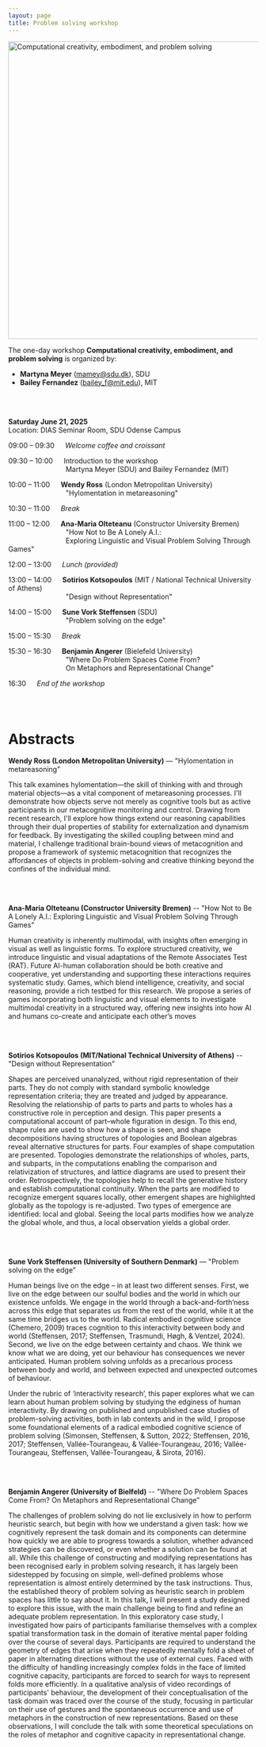 ```yaml
---
layout: page
title: Problem solving workshop
---
```


<div class="text-center">
  <img src="{{ 'assets/img/problem_solving_poster.png' | relative_url }}" alt="Computational creativity, embodiment, and problem solving" width="600" />
</div>

The one-day workshop **Computational creativity, embodiment, and problem solving** is organized by:
- **Martyna Meyer** (mamey@sdu.dk), SDU
- **Bailey Fernandez** (bailey_f@mit.edu), MIT

<br/><br/>

**Saturday June 21, 2025**<br/>
Location: DIAS Seminar Room, SDU Odense Campus

09:00 – 09:30 &emsp; _Welcome coffee and croissant_

09:30 – 10:00 &emsp; Introduction to the workshop<br/>
&emsp;&emsp;&emsp;&emsp;&emsp;&emsp;&emsp;&emsp;  Martyna Meyer (SDU) and Bailey Fernandez (MIT)

10:00 – 11:00 &emsp; **Wendy Ross** (London Metropolitan University)<br/>
&emsp;&emsp;&emsp;&emsp;&emsp;&emsp;&emsp;&emsp; "Hylomentation in metareasoning"

10:30 – 11:00 &emsp; _Break_

11:00 – 12:00 &emsp; **Ana-Maria Olteteanu** (Constructor University Bremen)<br/>
&emsp;&emsp;&emsp;&emsp;&emsp;&emsp;&emsp;&emsp; "How Not to Be A Lonely A.I.:<br/>
&emsp;&emsp;&emsp;&emsp;&emsp;&emsp;&emsp;&emsp; Exploring Linguistic and Visual Problem Solving Through Games"

12:00 – 13:00 &emsp; _Lunch (provided)_

13:00 – 14:00 &emsp; **Sotirios Kotsopoulos** (MIT / National Technical University of Athens)<br/>
&emsp;&emsp;&emsp;&emsp;&emsp;&emsp;&emsp;&emsp; "Design without Representation"

14:00 – 15:00 &emsp; **Sune Vork Steffensen** (SDU)<br/>
&emsp;&emsp;&emsp;&emsp;&emsp;&emsp;&emsp;&emsp; "Problem solving on the edge"

15:00 – 15:30 &emsp; _Break_

15:30 – 16:30 &emsp; **Benjamin Angerer** (Bielefeld University)<br/>
&emsp;&emsp;&emsp;&emsp;&emsp;&emsp;&emsp;&emsp; "Where Do Problem Spaces Come From?<br/>
&emsp;&emsp;&emsp;&emsp;&emsp;&emsp;&emsp;&emsp; On Metaphors and Representational Change"

16:30 &emsp; _End of the workshop_

<br/><br/>

# Abstracts

**Wendy Ross (London Metropolitan University)** — "Hylomentation in metareasoning"

This talk examines hylomentation—the skill of thinking with and through material objects—as a vital component of metareasoning processes. I'll demonstrate how objects serve not merely as cognitive tools but as active participants in our metacognitive monitoring and control. Drawing from recent research, I'll explore how things extend our reasoning capabilities through their dual properties of stability for externalization and dynamism for feedback. By investigating the skilled coupling between mind and material, I challenge traditional brain-bound views of metacognition and propose a framework of systemic metacognition that recognizes the affordances of objects in problem-solving and creative thinking beyond the confines of the individual mind.

<br/><br/>

**Ana-Maria Olteteanu (Constructor University Bremen)**  -- "How Not to Be A Lonely A.I.: Exploring Linguistic and Visual Problem Solving Through Games"

Human creativity is inherently multimodal, with insights often emerging in visual as well as linguistic forms. To explore structured creativity, we introduce linguistic and visual adaptations of the Remote Associates Test (RAT). Future AI-human collaboration should be both creative and cooperative, yet understanding and supporting these interactions requires systematic study. Games, which blend intelligence, creativity, and social reasoning, provide a rich testbed for this research. We propose a series of games incorporating both linguistic and visual elements to investigate multimodal creativity in a structured way, offering new insights into how AI and humans co-create and anticipate each other’s moves

<br/><br/>

**Sotirios Kotsopoulos (MIT/National Technical University of Athens)** -- "Design without Representation”

Shapes are perceived unanalyzed, without rigid representation of their parts. They do not comply with standard symbolic knowledge representation criteria; they are treated and judged by appearance. Resolving the relationship of parts to parts and parts to wholes has a constructive role in perception and design. This paper presents a computational account of part–whole figuration in design. To this end, shape rules are used to show how a shape is seen, and shape decompositions having structures of topologies and Boolean algebras reveal alternative structures for parts. Four examples of shape computation are presented. Topologies demonstrate the relationships of wholes, parts, and subparts, in the computations enabling the comparison and relativization of structures, and lattice diagrams are used to present their order. Retrospectively, the topologies help to recall the generative history and establish computational continuity. When the parts are modified to recognize emergent squares locally, other emergent shapes are highlighted globally as the topology is re-adjusted. Two types of emergence are identified: local and global. Seeing the local parts modifies how we analyze the global whole, and thus, a local observation yields a global order.

<br/><br/>

**Sune Vork Steffensen (University of Southern Denmark)** — "Problem solving on the edge”

Human beings live on the edge – in at least two different senses. First, we live on the edge between our soulful bodies and the world in which our existence unfolds. We engage in the world through a back-and-forth’ness across this edge that separates us from the rest of the world, while it at the same time bridges us to the world. Radical embodied cognitive science (Chemero, 2009) traces cognition to this interactivity between body and world (Steffensen, 2017; Steffensen, Trasmundi, Høgh, & Ventzel, 2024). Second, we live on the edge between certainty and chaos. We think we know what we are doing, yet our behaviour has consequences we never anticipated. Human problem solving unfolds as a precarious process between body and world, and between expected and unexpected outcomes of behaviour.

Under the rubric of ‘interactivity research’, this paper explores what we can learn about human problem solving by studying the edginess of human interactivity. By drawing on published and unpublished case studies of problem-solving activities, both in lab contexts and in the wild, I propose some foundational elements of a radical embodied cognitive science of problem solving (Simonsen, Steffensen, & Sutton, 2022; Steffensen, 2016, 2017; Steffensen, Vallée-Tourangeau, & Vallée-Tourangeau, 2016; Vallée-Tourangeau, Steffensen, Vallée-Tourangeau, & Sirota, 2016).

<br/><br/>

**Benjamin Angerer (University of Bielfeld)** -- "Where Do Problem Spaces Come From? On Metaphors and Representational Change”

The challenges of problem solving do not lie exclusively in how to perform heuristic search, but begin with how we understand a given task: how we cognitively represent the task domain and its components can determine how quickly we are able to progress towards a solution, whether advanced strategies can be discovered, or even whether a solution can be found at all. While this challenge of constructing and modifying representations has been recognised early in problem solving research, it has largely been sidestepped by focusing on simple, well-defined problems whose representation is almost entirely determined by the task instructions. Thus, the established theory of problem solving as heuristic search in problem spaces has little to say about it.
In this talk, I will present a study designed to explore this issue, with the main challenge being to find and refine an adequate problem representation. In this exploratory case study, I investigated how pairs of participants familiarise themselves with a complex spatial transformation task in the domain of iterative mental paper folding over the course of several days. Participants are required to understand the geometry of edges that arise when they repeatedly mentally fold a sheet of paper in alternating directions without the use of external cues. Faced with the difficulty of handling increasingly complex folds in the face of limited cognitive capacity, participants are forced to search for ways to represent folds more efficiently. In a qualitative analysis of video recordings of participants' behaviour, the development of their conceptualisation of the task domain was traced over the course of the study, focusing in particular on their use of gestures and the spontaneous occurrence and use of metaphors in the construction of new representations. Based on these observations, I will conclude the talk with some theoretical speculations on the roles of metaphor and cognitive capacity in representational change.
